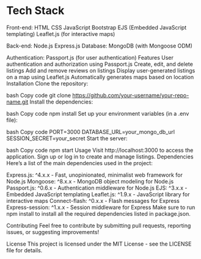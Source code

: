 <h1>Tech Stack</h1>
Front-end:
HTML
CSS
JavaScript
Bootstrap
EJS (Embedded JavaScript templating)
Leaflet.js (for interactive maps)

Back-end:
Node.js
Express.js
Database:
MongoDB (with Mongoose ODM)

Authentication:
Passport.js (for user authentication)
Features
User authentication and authorization using Passport.js
Create, edit, and delete listings
Add and remove reviews on listings
Display user-generated listings on a map using Leaflet.js
Automatically generates maps based on location
Installation
Clone the repository:

bash
Copy code
git clone https://github.com/your-username/your-repo-name.git
Install the dependencies:

bash
Copy code
npm install
Set up your environment variables (in a .env file):

bash
Copy code
PORT=3000
DATABASE_URL=your_mongo_db_url
SESSION_SECRET=your_secret
Start the server:

bash
Copy code
npm start
Usage
Visit http://localhost:3000 to access the application.
Sign up or log in to create and manage listings.
Dependencies
Here’s a list of the main dependencies used in the project:

Express.js: ^4.x.x - Fast, unopinionated, minimalist web framework for Node.js
Mongoose: ^8.x.x - MongoDB object modeling for Node.js
Passport.js: ^0.6.x - Authentication middleware for Node.js
EJS: ^3.x.x - Embedded JavaScript templating
Leaflet.js: ^1.9.x - JavaScript library for interactive maps
Connect-flash: ^0.x.x - Flash messages for Express
Express-session: ^1.x.x - Session middleware for Express
Make sure to run npm install to install all the required dependencies listed in package.json.

Contributing
Feel free to contribute by submitting pull requests, reporting issues, or suggesting improvements!

License
This project is licensed under the MIT License - see the LICENSE file for details.


